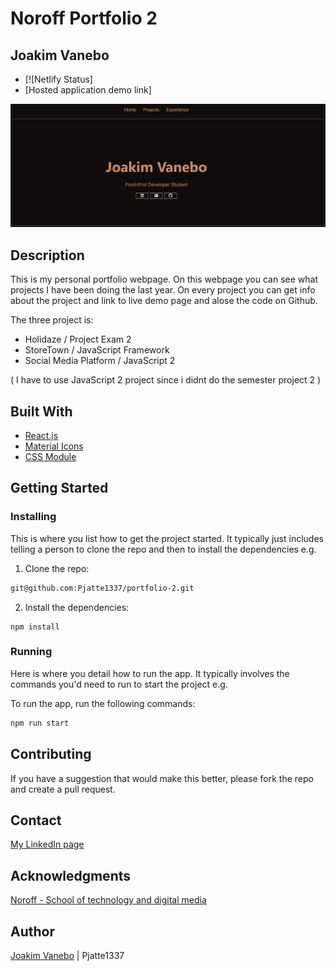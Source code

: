 # Noroff Portfolio 2
## Joakim Vanebo
- [![Netlify Status] 
-  [Hosted application demo link]

![image](https://github.com/Pjatte1337/portfolio-2/blob/development/src/assets/images/Protfolio-2.jpg)


## Description

This is my personal portfolio webpage. On this webpage you can see what projects I have been doing the last year.
On every project you can get info about the project and link to live demo page and alose the code on Github.


The three project is:

- Holidaze / Project Exam 2
- StoreTown / JavaScript Framework
- Social Media Platform / JavaScript 2

( I have to use JavaScript 2 project since i didnt do the semester project 2 ) 

## Built With

- [React.js](https://reactjs.org/)
- [Material Icons](https://mui.com/material-ui/material-icons/)
- [CSS Module](https://css-tricks.com/css-modules-part-1-need/)

## Getting Started

### Installing

This is where you list how to get the project started. It typically just includes telling a person to clone the repo and then to install the dependencies e.g.

1. Clone the repo:

```bash
git@github.com:Pjatte1337/portfolio-2.git
```

2. Install the dependencies:

```
npm install
```

### Running

Here is where you detail how to run the app. It typically involves the commands you'd need to run to start the project e.g.

To run the app, run the following commands:

```bash
npm run start
```

## Contributing

If you have a suggestion that would make this better, please fork the repo and create a pull request.


## Contact

[My LinkedIn page](https://www.linkedin.com/in/joakim-vanebo-93a64562/)


## Acknowledgments

[Noroff - School of technology and digital media](https://www.noroff.no/)

## Author

[Joakim Vanebo](https://github.com/Pjatte1337) | Pjatte1337
